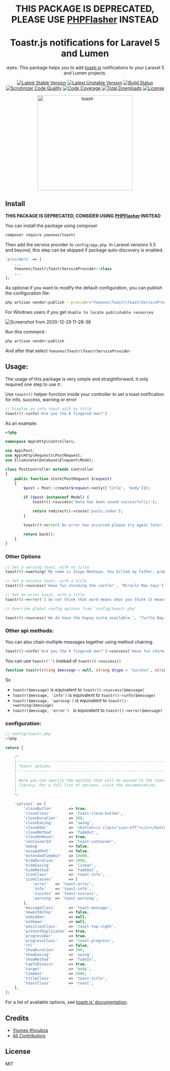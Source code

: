 <h1 align="center" data-color="red"><strong>THIS PACKAGE IS DEPRECATED, PLEASE USE  <a href="https://php-flasher.io/">PHPFlasher</a> INSTEAD</strong></h1>

<h1 align="center">Toastr.js notifications for Laravel 5 and Lumen</h1>

<p align="center">:eyes: This package helps you to add <a href="https://github.com/CodeSeven/toastr">toastr.js</a> notifications to your Laravel 5 and Lumen projects.</p>

<p align="center">
    <a href="https://packagist.org/packages/yoeunes/toastr"><img src="https://poser.pugx.org/yoeunes/toastr/v/stable" alt="Latest Stable Version"></a>
    <a href="https://packagist.org/packages/yoeunes/toastr"><img src="https://poser.pugx.org/yoeunes/toastr/v/unstable" alt="Latest Unstable Version"></a>
    <a href="https://scrutinizer-ci.com/g/yoeunes/toastr/build-status/master"><img src="https://scrutinizer-ci.com/g/yoeunes/toastr/badges/build.png?b=master" alt="Build Status"></a>
    <a href="https://scrutinizer-ci.com/g/yoeunes/toastr/?branch=master"><img src="https://scrutinizer-ci.com/g/yoeunes/toastr/badges/quality-score.png?b=master" alt="Scrutinizer Code Quality"></a>
    <a href="https://scrutinizer-ci.com/g/yoeunes/toastr/?branch=master"><img src="https://scrutinizer-ci.com/g/yoeunes/toastr/badges/coverage.png?b=master" alt="Code Coverage"></a>
    <a href="https://packagist.org/packages/yoeunes/toastr"><img src="https://poser.pugx.org/yoeunes/toastr/downloads" alt="Total Downloads"></a>
    <a href="https://packagist.org/packages/yoeunes/toastr"><img src="https://poser.pugx.org/yoeunes/toastr/license" alt="License"></a>
</p>

<p align="center"><img width="300" alt="toastr" src="https://user-images.githubusercontent.com/10859693/39634578-1a9f121a-4fb3-11e8-8863-d64fad42901b.png"></p>

## Install

<strong>THIS PACKAGE IS DEPRECATED, CONSIDER USING <a href="https://php-flasher.io/">PHPFlasher</a> INSTEAD</strong>

You can install the package using composer

```sh
composer require yoeunes/toastr
```

Then add the service provider to `config/app.php`. In Laravel versions 5.5 and beyond, this step can be skipped if package auto-discovery is enabled.

```php
'providers' => [
    ...
    Yoeunes\Toastr\ToastrServiceProvider::class
    ...
];
```

As optional if you want to modify the default configuration, you can publish the configuration file:
 
```sh
php artisan vendor:publish --provider="Yoeunes\Toastr\ToastrServiceProvider"
```

For Windows users if you get `Unable to locate publishable resources` 

![Screenshot from 2020-12-29 11-28-38](https://user-images.githubusercontent.com/10859693/103277521-82676380-49c9-11eb-9b83-48e9620e7314.png)

Run this command :
```sh
php artisan vendor:publish
```

And after that select `Yoeunes\Toastr\ToastrServiceProvider`

## Usage:

The usage of this package is very simple and straightforward. it only required one step to use it :

Use `toastr()` helper function inside your controller to set a toast notification for info, success, warning or error

```php
// Display an info toast with no title
toastr()->info('Are you the 6 fingered man?')
```

As an example:

```php
<?php

namespace App\Http\Controllers;

use App\Post;
use App\Http\Requests\PostRequest;
use Illuminate\Database\Eloquent\Model;

class PostController extends Controller
{
    public function store(PostRequest $request)
    {
        $post = Post::create($request->only(['title', 'body']));

        if ($post instanceof Model) {
            toastr()->success('Data has been saved successfully!');

            return redirect()->route('posts.index');
        }

        toastr()->error('An error has occurred please try again later.');

        return back();
    }
}
```

### Other Options

```php
// Set a warning toast, with no title
toastr()->warning('My name is Inigo Montoya. You killed my father, prepare to die!')

// Set a success toast, with a title
toastr()->success('Have fun storming the castle!', 'Miracle Max Says')

// Set an error toast, with a title
toastr()->error('I do not think that word means what you think it means.', 'Inconceivable!')

// Override global config options from 'config/toastr.php'

toastr()->success('We do have the Kapua suite available.', 'Turtle Bay Resort', ['timeOut' => 5000])
```

### Other api methods:

You can also chain multiple messages together using method chaining

```php
toastr()->info('Are you the 6 fingered man?')->success('Have fun storming the castle!')->warning('doritos');
```

You can use `toastr('')` instead of `toastr()->success()`

```php
function toastr(string $message = null, string $type = 'success', string $title = '', array $options = []);
```

So

* `toastr($message)` is equivalent to `toastr()->success($message)`
* `toastr($message, 'info')` is equivalent to `toastr()->info($message)`
* `toastr($message, 'warning')` is equivalent to `toastr()->warning($message)`
* `toastr($message, 'error') ` is equivalent to `toastr()->error($message)`

### configuration:
```php
// config/toastr.php
<?php

return [

    /*
    |--------------------------------------------------------------------------
    | Toastr options
    |--------------------------------------------------------------------------
    |
    | Here you can specify the options that will be passed to the toastr.js
    | library. For a full list of options, visit the documentation.
    |
    */
    
    'options' => [
        'closeButton'       => true,
        'closeClass'        => 'toast-close-button',
        'closeDuration'     => 300,
        'closeEasing'       => 'swing',
        'closeHtml'         => '<button><i class="icon-off"></i></button>',
        'closeMethod'       => 'fadeOut',
        'closeOnHover'      => true,
        'containerId'       => 'toast-container',
        'debug'             => false,
        'escapeHtml'        => false,
        'extendedTimeOut'   => 10000,
        'hideDuration'      => 1000,
        'hideEasing'        => 'linear',
        'hideMethod'        => 'fadeOut',
        'iconClass'         => 'toast-info',
        'iconClasses'       => [
            'error'   => 'toast-error',
            'info'    => 'toast-info',
            'success' => 'toast-success',
            'warning' => 'toast-warning',
        ],
        'messageClass'      => 'toast-message',
        'newestOnTop'       => false,
        'onHidden'          => null,
        'onShown'           => null,
        'positionClass'     => 'toast-top-right',
        'preventDuplicates' => true,
        'progressBar'       => true,
        'progressClass'     => 'toast-progress',
        'rtl'               => false,
        'showDuration'      => 300,
        'showEasing'        => 'swing',
        'showMethod'        => 'fadeIn',
        'tapToDismiss'      => true,
        'target'            => 'body',
        'timeOut'           => 5000,
        'titleClass'        => 'toast-title',
        'toastClass'        => 'toast',
    ],
];
```
For a list of available options, see [toastr.js' documentation](https://github.com/CodeSeven/toastr).

## Credits

- [Younes Khoubza](https://github.com/yoeunes)
- [All Contributors](../../contributors)

## License

MIT
